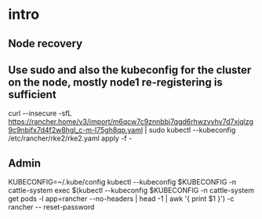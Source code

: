 # intro

## Node recovery

## Use sudo and also the kubeconfig for the cluster on the node, mostly node1 re-registering is sufficient

curl --insecure -sfL https://rancher.home/v3/import/m6qcw7c9znnbbj7qgd6rhwzvvhv7d7xjqlzg9c9nbjfx7d4f2w8hgl_c-m-l75gh8qp.yaml | sudo kubectl --kubeconfig /etc/rancher/rke2/rke2.yaml apply -f -

## Admin

KUBECONFIG=~/.kube/config
kubectl --kubeconfig $KUBECONFIG -n cattle-system exec $(kubectl --kubeconfig $KUBECONFIG -n cattle-system get pods -l app=rancher --no-headers | head -1 | awk '{ print $1 }') -c rancher -- reset-password
